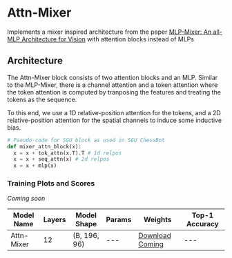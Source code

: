# Attn-Mixer 
Implements a mixer inspired architecture from the paper [MLP-Mixer: An all-MLP Architecture for Vision](https://arxiv.org/abs/2105.01601) with attention blocks instead of MLPs

## Architecture
The Attn-Mixer block consists of two attention blocks and an MLP. Similar to the MLP-Mixer, there is a channel attention and a token attention where the token attention is computed by tranposing the features and treating the tokens as the sequence. 

To this end, we use a 1D relative-position attention for the tokens, and a 2D relative-position attention for the spatial channels to induce some inductive bias.

```python
# Pseudo-code for SGU block as used in SGU ChessBot
def mixer_attn_block(x):
  x = x + tok_attn(x.T).T # 1d relpos
  x = x + seq_attn(x) # 2d relpos
  x = x + mlp(x)
```

### Training Plots and Scores
*Coming soon*
<!-- ![Training Plot](path_to_training_plot.png) -->

<div align="center">

| Model Name   | Layers | Model Shape  | Params      | Weights       |  Top-1 Accuracy |
|--------------|--------|--------------|-------------|---------------| ----------------|
| Attn-Mixer | 12     | (B, 196, 96)  | ---        | [Download Coming](path_to_model) | --- |

</div>

